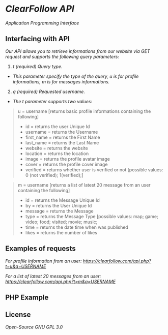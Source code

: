 # _ClearFollow API_

_Application Programming Interface_

## Interfacing with API

_Our API allows you to retrieve informations from our website via GET request and supports the following query parameters:_ 

1. _t (required) Query type._
- _This parameter specify the type of the query, u is for profile informations, m is for messages informations._
2. _q (required) Requested username._
- _The t parameter supports two values:_

> u = username [returns basic profile informations containing the following]
> 
> - id = returns the user Unique Id
> - username = returns the Username
> - first_name = returns the First Name
> - last_name = returns the Last Name
> - website = returns the website
> - location = returns the location
> - image = returns the profile avatar image
> - cover = returns the profile cover image
> - verified = returns whether user is verified or not [possible values: 0 (not verified); 1(verified);]

> m = username [returns a list of latest 20 message from an user containing the following]
> 
> - id = returns the Message Unique Id
> - by = returns the User Unique Id
> - message = returns the Message
> - type = returns the Message Type [possible values: map; game; video; food; visited; movie; music;
> - time = returns the date time when was published
> - likes = returns the number of likes

## Examples of requests

_For profile information from an user:_
_https://clearfollow.com/api.php?t=u&q=USERNAME_

_For a list of latest 20 messages from an user:_
_https://clearfollow.com/api.php?t=m&q=USERNAME_

## PHP Example

<?php
header('Content-Type: text/plain; charset=utf-8;'); 
$file = file_get_contents("http://clearfollow.com/api.php?t=m&q=USERNAME");
print_r(json_decode($file));
?> 

## License

_Open-Source GNU GPL 3.0_
